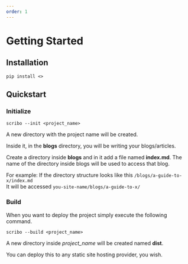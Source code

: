 ```yaml
---
order: 1
---
```

# Getting Started

## Installation

``` console
pip install <>
```

## Quickstart

### Initialize

```console
scribo --init <project_name>
```

A new directory with the project name will be created.  

Inside it, in the **blogs** directory, you will be writing your
blogs/articles.

Create a directory inside **blogs** and in it add a file named
**index.md**. The name of the directory inside blogs will be used
to access that blog.

For example:
If the directory structure looks like this `/blogs/a-guide-to-x/index.md`  
It will be accessed `you-site-name/blogs/a-guide-to-x/`

### Build

When you want to deploy the project simply execute the following 
command.

```console
scribo --build <project_name>
```

A new directory inside *project_name* will be created named **dist**.

You can deploy this to any static site hosting provider, you wish.